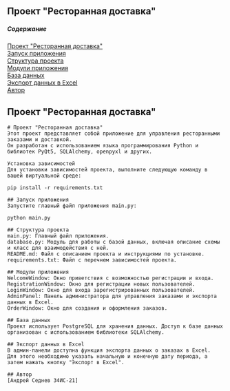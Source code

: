 Проект "Ресторанная доставка"
---------------------


##### Содержание  
[Проект "Ресторанная доставка"](#project)  
[Запуск приложения](#start)  
[Структура проекта](#struct)  
[Модули приложения](#module)  
[База данных](#db)  
[Экспорт данных в Excel](#excel)  
[Автор](#avtor)   

<a name="project"><h2>Проект "Ресторанная доставка"</h2></a>

```no-highlight
# Проект "Ресторанная доставка"
Этот проект представляет собой приложение для управления ресторанными заказами и доставкой. 
Он разработан с использованием языка программирования Python и библиотек PyQt5, SQLAlchemy, openpyxl и других.

Установка зависимостей
Для установки зависимостей проекта, выполните следующую команду в вашей виртуальной среде:

pip install -r requirements.txt

## Запуск приложения
Запустите главный файл приложения main.py:

python main.py

## Структура проекта
main.py: Главный файл приложения.
database.py: Модуль для работы с базой данных, включая описание схемы и класс для взаимодействия с ней.
README.md: Файл с описанием проекта и инструкциями по установке.
requirements.txt: Файл с перечнем зависимостей проекта.

## Модули приложения
WelcomeWindow: Окно приветствия с возможностью регистрации и входа.
RegistrationWindow: Окно для регистрации новых пользователей.
LoginWindow: Окно для входа зарегистрированных пользователей.
AdminPanel: Панель администратора для управления заказами и экспорта данных в Excel.
OrderWindow: Окно для создания и оформления заказов.

## База данных
Проект использует PostgreSQL для хранения данных. Доступ к базе данных организован с использованием библиотеки SQLAlchemy.

## Экспорт данных в Excel
В админ-панели доступна функция экспорта данных о заказах в Excel. 
Для этого необходимо указать начальную и конечную дату периода, а затем нажать кнопку "Экспорт в Excel".

## Автор
[Андрей Седнев 34ИС-21]
